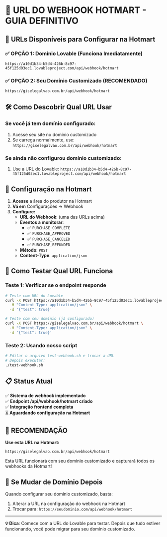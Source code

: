 # 🎯 URL DO WEBHOOK HOTMART - GUIA DEFINITIVO

## 📍 URLs Disponíveis para Configurar na Hotmart

### ✅ OPÇÃO 1: Domínio Lovable (Funciona Imediatamente)

```
https://a10d1b34-b5d4-426b-8c97-45f125d03ec1.lovableproject.com/api/webhook/hotmart
```

### ✅ OPÇÃO 2: Seu Domínio Customizado (RECOMENDADO)

```
https://giselegalvao.com.br/api/webhook/hotmart
```

## 🛠️ Como Descobrir Qual URL Usar

### Se você já tem domínio configurado:

1. Acesse seu site no domínio customizado
2. Se carrega normalmente, use: `https://giselegalvao.com.br/api/webhook/hotmart`

### Se ainda não configurou domínio customizado:

1. Use a URL do Lovable: `https://a10d1b34-b5d4-426b-8c97-45f125d03ec1.lovableproject.com/api/webhook/hotmart`

## 🔧 Configuração na Hotmart

1. **Acesse** a área do produtor na Hotmart
2. **Vá em** Configurações → Webhook
3. **Configure:**
   - **URL do Webhook**: (uma das URLs acima)
   - **Eventos a monitorar**:
     - ✅ `PURCHASE_COMPLETE`
     - ✅ `PURCHASE_APPROVED`
     - ✅ `PURCHASE_CANCELED`
     - ✅ `PURCHASE_REFUNDED`
   - **Método**: `POST`
   - **Content-Type**: `application/json`

## 🧪 Como Testar Qual URL Funciona

### Teste 1: Verificar se o endpoint responde

```bash
# Teste com URL do Lovable
curl -X POST https://a10d1b34-b5d4-426b-8c97-45f125d03ec1.lovableproject.com/api/webhook/hotmart \
  -H "Content-Type: application/json" \
  -d '{"test": true}'

# Teste com seu domínio (já configurado)
curl -X POST https://giselegalvao.com.br/api/webhook/hotmart \
  -H "Content-Type: application/json" \
  -d '{"test": true}'
```

### Teste 2: Usando nosso script

```bash
# Editar o arquivo test-webhook.sh e trocar a URL
# Depois executar:
./test-webhook.sh
```

## 📋 Status Atual

✅ **Sistema de webhook implementado**  
✅ **Endpoint /api/webhook/hotmart criado**  
✅ **Integração frontend completa**  
⏳ **Aguardando configuração na Hotmart**

## 🎯 RECOMENDAÇÃO

**Use esta URL na Hotmart:**

```
https://giselegalvao.com.br/api/webhook/hotmart
```

Esta URL funcionará com seu domínio customizado e capturará todos os webhooks da Hotmart!

## 🔄 Se Mudar de Domínio Depois

Quando configurar seu domínio customizado, basta:

1. Alterar a URL na configuração do webhook na Hotmart
2. Trocar para: `https://seudominio.com/api/webhook/hotmart`

---

**💡 Dica**: Comece com a URL do Lovable para testar. Depois que tudo estiver funcionando, você pode migrar para seu domínio customizado.
